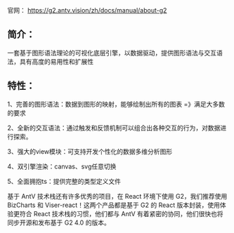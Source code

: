 官网： https://g2.antv.vision/zh/docs/manual/about-g2 

## 简介：

一套基于图形语法理论的可视化底层引擎，以数据驱动，提供图形语法与交互语法，具有高度的易用性和扩展性

## 特性：

1、完善的图形语法：数据到图形的映射，能够绘制出所有的图表  =》满足大多数的要求

2、全新的交互语法：通过触发和反馈机制可以组合出各种交互的行为，对数据进行探索。

3、强大的view模块：可支持开发个性化的数据多维分析图形

4、双引擎渲染：canvas、svg任意切换

5、全面拥抱ts：提供完整的类型定义文件



 基于 AntV 技术栈还有许多优秀的项目，在 React 环境下使用 G2，我们推荐使用 BizCharts 和 Viser-react！这两个产品都是基于 G2 的 React 版本封装，使用体验更符合 React 技术栈的习惯，他们都与 AntV 有着紧密的协同，他们很快也将同步开源和发布基于 G2 4.0 的版本。 